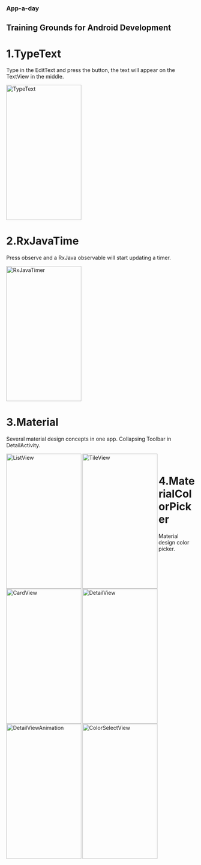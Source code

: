 ### App-a-day

## Training Grounds for Android Development

# 1.TypeText

Type in the EditText and press the button, the text will appear on the TextView in the middle. 

<img src="https://github.com/kstoyanov5/App-a-day/blob/master/screenshots/1.TypeText.png" alt="TypeText" class="inline" width="200px" height ="360px">

# 2.RxJavaTime

Press observe and a RxJava observable will start updating a timer. 

<img src="https://github.com/kstoyanov5/App-a-day/blob/master/screenshots/2.RxJavaTime.png" alt="RxJavaTimer" class="inline" width="200px" height ="360px">


# 3.Material

Several material design concepts in one app. Collapsing Toolbar in DetailActivity.

<p><img src="https://github.com/kstoyanov5/App-a-day/blob/master/screenshots/3.MaterialPhotos/1.ListView.png" alt="ListView" class="inline" width="200px" height ="360px" align="left">
<img src="https://github.com/kstoyanov5/App-a-day/blob/master/screenshots/3.MaterialPhotos/2.TileView.png" alt="TileView" class="inline" width="200px" height ="360px" align="left">
<img src="https://github.com/kstoyanov5/App-a-day/blob/master/screenshots/3.MaterialPhotos/3.CardView.png" alt="CardView" class="inline" width="200px" height ="360px" align="left">
<img src="https://github.com/kstoyanov5/App-a-day/blob/master/screenshots/3.MaterialPhotos/4.DetailView.png" alt="DetailView" class="inline" width="200px" height ="360px" align="left">
<img src="https://github.com/kstoyanov5/App-a-day/blob/master/screenshots/3.MaterialPhotos/5.DetailViewAnimation.gif" alt="DetailViewAnimation" class="inline" width="200px" height ="360px" align="left"> <p/>
<br>


# 4.MaterialColorPicker

Material design color picker. 

<img src="https://github.com/kstoyanov5/App-a-day/blob/master/screenshots/4.MaterialColorPickerPhotos/1.ColorSelectView.png" alt="ColorSelectView" width="200px" height ="360px">
